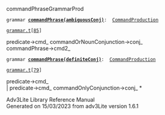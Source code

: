---
---
<span class="title">commandPhrase</span><span class="type">GrammarProd</span>

`grammar `**[`commandPhrase(ambiguousConj)`](../object/commandPhrase(ambiguousConj).html)**` :   `[`CommandProduction`](../object/CommandProduction.html)

[`grammar.t`](../file/grammar.t.html)`[`[`85`](../source/grammar.t.html#85)`]`

<div class="gramrule">

predicate-\>cmd\_ commandOrNounConjunction-\>conj\_  
commandPhrase-\>cmd2\_  

</div>

`grammar `**[`commandPhrase(definiteConj)`](../object/commandPhrase(definiteConj).html)**` :   `[`CommandProduction`](../object/CommandProduction.html)

[`grammar.t`](../file/grammar.t.html)`[`[`79`](../source/grammar.t.html#79)`]`

<div class="gramrule">

predicate-\>cmd\_  
\| predicate-\>cmd\_ commandOnlyConjunction-\>conj\_ \*  

</div>

<div class="ftr">

Adv3Lite Library Reference Manual  
Generated on 15/03/2023 from adv3Lite version 1.6.1

</div>
